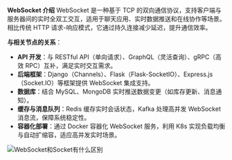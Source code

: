 **WebSocket 介绍**
	WebSocket 是一种基于 TCP 的双向通信协议，支持客户端与服务器间的实时全双工交互，适用于聊天应用、实时数据推送和在线协作等场景。相比传统 HTTP 请求-响应模式，它通过持久连接减少延迟，提升通信效率。

**与相关节点的关系**：

- **API 开发**：与 RESTful API（单向请求）、GraphQL（灵活查询）、gRPC（高效 RPC）互补，满足实时交互需求。
- **后端框架**：Django（Channels）、Flask（Flask-SocketIO）、Express.js（Socket.IO）等框架提供 WebSocket 集成支持。
- **数据库**：结合 MySQL、MongoDB 实时推送数据变更（如库存更新、消息通知）。
- **缓存与消息队列**：Redis 缓存实时会话状态，Kafka 处理高并发 WebSocket 消息流，保障系统稳定性。
- **容器化部署**：通过 Docker 容器化 WebSocket 服务，利用 K8s 实现负载均衡与自动扩缩容，适应高并发实时场景。

![WebSocket和Socket有什么区别](https://p3-juejin.byteimg.com/tos-cn-i-k3u1fbpfcp/127539ee836f4178b3eb8ce5720f080d~tplv-k3u1fbpfcp-zoom-1.image)